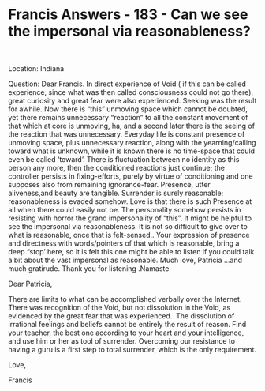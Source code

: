 # Francis Answers - 183 - Can we see the impersonal via reasonableness?

&nbsp;  

 

  

Location: Indiana&nbsp;  

Question: Dear Francis. In direct experience of Void ( if this can be called experience, since what was then called consciousness could not go there), great curiosity and great fear were also experienced. Seeking was the result for awhile. Now there is &ldquo;this&rdquo; unmoving space which cannot be doubted, yet there remains unnecessary &ldquo;reaction&rdquo; to all the constant movement of that which at core is unmoving, ha, and a second later there is the seeing of the reaction that was unnecessary. Everyday life is constant presence of unmoving space, plus unnecessary reaction, along with the yearning/calling toward what is unknown, while it is known there is no time-space that could even be called &lsquo;toward&rsquo;. There is fluctuation between no identity as this person any more, then the conditioned reactions just continue; the controller persists in fixing-efforts, purely by virtue of conditioning and one supposes also from remaining ignorance-fear. Presence, utter aliveness,and beauty are tangible. Surrender is surely reasonable; reasonableness is evaded somehow. Love is that there is such Presence at all when there could easily not be. The personality somehow persists in resisting with horror the grand impersonality of &ldquo;this&rdquo;. It might be helpful to see the impersonal via reasonableness. It is not so difficult to give over to what is reasonable, once that is felt-sensed.. Your expression of presence and directness with words/pointers of that which is reasonable, bring a deep &ldquo;stop&rsquo; here, so it is felt this one might be able to listen if you could talk a bit about the vast impersonal as reasonable. Much love, Patricia &hellip;and much gratirude. Thank you for listening .Namaste

Dear Patricia,

 

  

There are limits to what can be accomplished verbally over the Internet. There was recognition of the Void, but not dissolution in the Void, as evidenced by the great fear that was experienced. &nbsp;The dissolution of irrational feelings and beliefs cannot be entirely the result of reason. Find your teacher, the best one according to your heart and your intelligence, and use him or her as tool of surrender. Overcoming our resistance to having a guru is a first step to total surrender, which is the only requirement.

  

Love,&nbsp;

Francis

